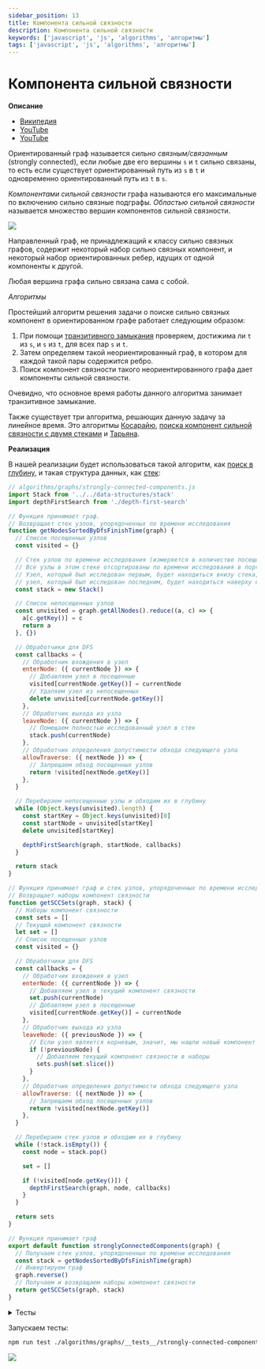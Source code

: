 ```yaml
---
sidebar_position: 13
title: Компонента сильной связности
description: Компонента сильной связности
keywords: ['javascript', 'js', 'algorithms', 'алгоритмы']
tags: ['javascript', 'js', 'algorithms', 'алгоритмы']
---
```


# Компонента сильной связности

__Описание__

- [Википедия](https://ru.wikipedia.org/wiki/%D0%9A%D0%BE%D0%BC%D0%BF%D0%BE%D0%BD%D0%B5%D0%BD%D1%82%D0%B0_%D1%81%D0%B8%D0%BB%D1%8C%D0%BD%D0%BE%D0%B9_%D1%81%D0%B2%D1%8F%D0%B7%D0%BD%D0%BE%D1%81%D1%82%D0%B8)
- [YouTube](https://www.youtube.com/watch?v=RpgcYiky7uw)
- [YouTube](https://www.youtube.com/watch?v=rZkauRhHKGo)

Ориентированный граф называется _сильно связным/связанным_ (strongly connected), если любые две его вершины `s` и `t` сильно связаны, то есть если существует ориентированный путь из `s` в `t` и одновременно ориентированный путь из `t` в `s`.

_Компонентами сильной связности_ графа называются его максимальные по включению сильно связные подграфы. _Областью сильной связности_ называется множество вершин компонентов сильной связности.

<img src="https://habrastorage.org/webt/6y/yk/je/6yykjevnhy08shelpkczcgff2ye.png" />
<br />

Направленный граф, не принадлежащий к классу сильно связных графов, содержит некоторый набор сильно связных компонент, и некоторый набор ориентированных ребер, идущих от одной компоненты к другой.

Любая вершина графа сильно связана сама с собой.

_Алгоритмы_

Простейший алгоритм решения задачи о поиске сильно связных компонент в ориентированном графе работает следующим образом:

1. При помощи [транзитивного замыкания](https://ru.wikipedia.org/wiki/%D0%A2%D1%80%D0%B0%D0%BD%D0%B7%D0%B8%D1%82%D0%B8%D0%B2%D0%BD%D0%BE%D0%B5_%D0%B7%D0%B0%D0%BC%D1%8B%D0%BA%D0%B0%D0%BD%D0%B8%D0%B5) проверяем, достижима ли `t` из `s`, и `s` из `t`, для всех пар `s` и `t`.
2. Затем определяем такой неориентированный граф, в котором для каждой такой пары содержится ребро.
3. Поиск компонент связности такого неориентированного графа дает компоненты сильной связности.

Очевидно, что основное время работы данного алгоритма занимает транзитивное замыкание.

Также существует три алгоритма, решающих данную задачу за линейное время. Это алгоритмы [Косарайю](https://ru.wikipedia.org/wiki/%D0%90%D0%BB%D0%B3%D0%BE%D1%80%D0%B8%D1%82%D0%BC_%D0%9A%D0%BE%D1%81%D0%B0%D1%80%D0%B0%D0%B9%D1%8E), [поиска компонент сильной связности с двумя стеками](https://ru.wikipedia.org/wiki/%D0%90%D0%BB%D0%B3%D0%BE%D1%80%D0%B8%D1%82%D0%BC_%D0%BF%D0%BE%D0%B8%D1%81%D0%BA%D0%B0_%D0%BA%D0%BE%D0%BC%D0%BF%D0%BE%D0%BD%D0%B5%D0%BD%D1%82_%D1%81%D0%B8%D0%BB%D1%8C%D0%BD%D0%BE%D0%B9_%D1%81%D0%B2%D1%8F%D0%B7%D0%BD%D0%BE%D1%81%D1%82%D0%B8_%D1%81_%D0%B4%D0%B2%D1%83%D0%BC%D1%8F_%D1%81%D1%82%D0%B5%D0%BA%D0%B0%D0%BC%D0%B8) и [Тарьяна](https://ru.wikipedia.org/wiki/%D0%90%D0%BB%D0%B3%D0%BE%D1%80%D0%B8%D1%82%D0%BC_%D0%A2%D0%B0%D1%80%D1%8C%D1%8F%D0%BD%D0%B0).

__Реализация__

В нашей реализации будет использоваться такой алгоритм, как [поиск в глубину](./dfs.md), и такая структура данных, как [стек](../../data-structures/stack.md):

```javascript
// algorithms/graphs/strongly-connected-components.js
import Stack from '../../data-structures/stack'
import depthFirstSearch from './depth-first-search'

// Функция принимает граф.
// Возвращает стек узлов, упорядоченных по времени исследования
function getNodesSortedByDfsFinishTime(graph) {
  // Список посещенных узлов
  const visited = {}

  // Стек узлов по времени исследования (измеряется в количестве посещений узлов).
  // Все узлы в этом стеке отсортированы по времени исследования в порядке убывания.
  // Узел, который был исследован первым, будет находиться внизу стека, а
  // узел, который был исследован последним, будет находиться наверху стека
  const stack = new Stack()

  // Список непосещенных узлов
  const unvisited = graph.getAllNodes().reduce((a, c) => {
    a[c.getKey()] = c
    return a
  }, {})

  // Обработчики для DFS
  const callbacks = {
    // Обработчик вхождения в узел
    enterNode: ({ currentNode }) => {
      // Добавляем узел в посещенные
      visited[currentNode.getKey()] = currentNode
      // Удаляем узел из непосещенных
      delete unvisited[currentNode.getKey()]
    },
    // Обработчик выхода из узла
    leaveNode: ({ currentNode }) => {
      // Помещаем полностью исследованный узел в стек
      stack.push(currentNode)
    },
    // Обработчик определения допустимости обхода следующего узла
    allowTraverse: ({ nextNode }) => {
      // Запрещаем обход посещенных узлов
      return !visited[nextNode.getKey()]
    },
  }

  // Перебираем непосещенные узлы и обходим их в глубину
  while (Object.keys(unvisited).length) {
    const startKey = Object.keys(unvisited)[0]
    const startNode = unvisited[startKey]
    delete unvisited[startKey]

    depthFirstSearch(graph, startNode, callbacks)
  }

  return stack
}

// Функция принимает граф и стек узлов, упорядоченных по времени исследования.
// Возвращает наборы компонент связности
function getSCCSets(graph, stack) {
  // Наборы компонент связности
  const sets = []
  // Текущий компонент связности
  let set = []
  // Список посещенных узлов
  const visited = {}

  // Обработчики для DFS
  const callbacks = {
    // Обработчик вхождения в узел
    enterNode: ({ currentNode }) => {
      // Добавляем узел в текущий компонент связности
      set.push(currentNode)
      // Добавляем узел в посещенные
      visited[currentNode.getKey()] = currentNode
    },
    // Обработчик выхода из узла
    leaveNode: ({ previousNode }) => {
      // Если узел является корневым, значит, мы нашли новый компонент связности
      if (!previousNode) {
        // Добавляем текущий компонент связности в наборы
        sets.push(set.slice())
      }
    },
    // Обработчик определения допустимости обхода следующего узла
    allowTraverse: ({ nextNode }) => {
      // Запрещаем обход посещенных узлов
      return !visited[nextNode.getKey()]
    },
  }

  // Перебираем стек узлов и обходим их в глубину
  while (!stack.isEmpty()) {
    const node = stack.pop()

    set = []

    if (!visited[node.getKey()]) {
      depthFirstSearch(graph, node, callbacks)
    }
  }

  return sets
}

// Функция принимает граф
export default function stronglyConnectedComponents(graph) {
  // Получаем стек узлов, упорядоченных по времени исследования
  const stack = getNodesSortedByDfsFinishTime(graph)
  // Инвертируем граф
  graph.reverse()
  // Получаем и возвращаем наборы компонент связности
  return getSCCSets(graph, stack)
}
```

<details>
<summary>Тесты</summary>

```javascript
// algorithms/graphs/__tests__/strongly-connected-components.test.js
import GraphEdge from '../../../data-structures/graph/edge'
import Graph from '../../../data-structures/graph/index'
import GraphNode from '../../../data-structures/graph/node'
import stronglyConnectedComponents from '../strongly-connected-components'

describe('stronglyConnectedComponents', () => {
  it('должен обнаружить сильно связанные компоненты в простом графе', () => {
    const nodeA = new GraphNode('A')
    const nodeB = new GraphNode('B')
    const nodeC = new GraphNode('C')
    const nodeD = new GraphNode('D')

    const edgeAB = new GraphEdge(nodeA, nodeB)
    const edgeBC = new GraphEdge(nodeB, nodeC)
    const edgeCA = new GraphEdge(nodeC, nodeA)
    const edgeCD = new GraphEdge(nodeC, nodeD)

    const graph = new Graph(true)

    graph.addEdge(edgeAB).addEdge(edgeBC).addEdge(edgeCA).addEdge(edgeCD)

    const components = stronglyConnectedComponents(graph)

    expect(components).toBeDefined()
    expect(components.length).toBe(2)

    expect(components[0][0].getKey()).toBe(nodeA.getKey())
    expect(components[0][1].getKey()).toBe(nodeC.getKey())
    expect(components[0][2].getKey()).toBe(nodeB.getKey())

    expect(components[1][0].getKey()).toBe(nodeD.getKey())
  })

  it('должен обнаружить сильно связанные компоненты в графе', () => {
    const nodeA = new GraphNode('A')
    const nodeB = new GraphNode('B')
    const nodeC = new GraphNode('C')
    const nodeD = new GraphNode('D')
    const nodeE = new GraphNode('E')
    const nodeF = new GraphNode('F')
    const nodeG = new GraphNode('G')
    const nodeH = new GraphNode('H')
    const nodeI = new GraphNode('I')
    const nodeJ = new GraphNode('J')
    const nodeK = new GraphNode('K')

    const edgeAB = new GraphEdge(nodeA, nodeB)
    const edgeBC = new GraphEdge(nodeB, nodeC)
    const edgeCA = new GraphEdge(nodeC, nodeA)
    const edgeBD = new GraphEdge(nodeB, nodeD)
    const edgeDE = new GraphEdge(nodeD, nodeE)
    const edgeEF = new GraphEdge(nodeE, nodeF)
    const edgeFD = new GraphEdge(nodeF, nodeD)
    const edgeGF = new GraphEdge(nodeG, nodeF)
    const edgeGH = new GraphEdge(nodeG, nodeH)
    const edgeHI = new GraphEdge(nodeH, nodeI)
    const edgeIJ = new GraphEdge(nodeI, nodeJ)
    const edgeJG = new GraphEdge(nodeJ, nodeG)
    const edgeJK = new GraphEdge(nodeJ, nodeK)

    const graph = new Graph(true)

    graph
      .addEdge(edgeAB)
      .addEdge(edgeBC)
      .addEdge(edgeCA)
      .addEdge(edgeBD)
      .addEdge(edgeDE)
      .addEdge(edgeEF)
      .addEdge(edgeFD)
      .addEdge(edgeGF)
      .addEdge(edgeGH)
      .addEdge(edgeHI)
      .addEdge(edgeIJ)
      .addEdge(edgeJG)
      .addEdge(edgeJK)

    const components = stronglyConnectedComponents(graph)

    expect(components).toBeDefined()
    expect(components.length).toBe(4)

    expect(components[0][0].getKey()).toBe(nodeG.getKey())
    expect(components[0][1].getKey()).toBe(nodeJ.getKey())
    expect(components[0][2].getKey()).toBe(nodeI.getKey())
    expect(components[0][3].getKey()).toBe(nodeH.getKey())

    expect(components[1][0].getKey()).toBe(nodeK.getKey())

    expect(components[2][0].getKey()).toBe(nodeA.getKey())
    expect(components[2][1].getKey()).toBe(nodeC.getKey())
    expect(components[2][2].getKey()).toBe(nodeB.getKey())

    expect(components[3][0].getKey()).toBe(nodeD.getKey())
    expect(components[3][1].getKey()).toBe(nodeF.getKey())
    expect(components[3][2].getKey()).toBe(nodeE.getKey())
  })
})
```

</details>

Запускаем тесты:

```bash
npm run test ./algorithms/graphs/__tests__/strongly-connected-components
```

<img src="https://habrastorage.org/webt/wa/dp/1w/wadp1wkqiz7hkog1kr46djthxtw.png" />
